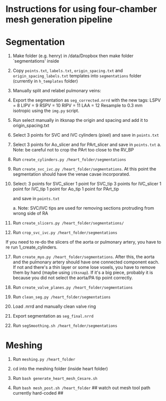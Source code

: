 Instructions for using four-chamber mesh generation pipeline
=========================================================================================================

Segmentation
=========================================================================================================
1) Make folder (e.g. henry) in /data/Dropbox then make folder `segmentations' inside
2) Copy `points.txt`, `labels.txt`, `origin_spacing.txt` and `origin_spacing_labels.txt` templates into `segmentations` folder (currently in `h_templates` folder)
5) Manually split and relabel pulmonary veins:
6) Export the segmentation as `seg_corrected.nrrd` with the new tags:
        LSPV = 8
        LIPV = 9
        RSPV = 10
        RIPV = 11
        LAA = 12
 Resample to 0.3 mm isotropic using the `img.py` script.

7) Run select manually in itksnap the origin and spacing and add it to origin_spacing.txt

9) Select 3 points for SVC and IVC cylinders (pixel) and save in `points.txt`
10) Select 3 points for Ao_slicer and for PArt_slicer and save in `points.txt`
    a. Note: be careful not to crop the PArt too close to the RV_BP
11) Run `create_cylinders.py /heart_folder/segmentations`

12) Run `create_svc_ivc.py /heart_folder/segmentations`. At this point the segmentation should have the venae cavae incorporated.

13) Select:
    3 points for SVC_slicer 
    1 point for SVC_tip
    3 points for IVC_slicer
    1 point for IVC_tip
    1 point for Ao_tip
    1 point for PArt_tip

    and save in `points.txt`
    
    a. Note: SVC/IVC tips are used for removing sections protruding from wrong side of RA

14) Run `create_slicers.py /heart_folder/segmentations/` 
16) Run `crop_svc_ivc.py /heart_folder/segmentations`

If you need to re-do the slicers of the aorta or pulmonary artery, you have to re run 1_create_cylinders.

17) Run `create_myo.py /heart_folder/segmentations`. After this, the aorta and the pulmonary artery should have one connected component each. If not and there's a thin layer or some lose voxels, you have to remove them by hand (maybe using `itksnap`). If it's a big piece, probably it is because you did not select the aorta/PA tip point correctly.

19) Run `create_valve_planes.py /heart_folder/segmentations`

20) Run `clean_seg.py /heart_folder/segmentations`

21) Load .nrrd and manually clean valve ring
22) Export segmentation as `seg_final.nrrd`

23) Run `segSmoothing.sh /heart_folder/segmentations`


Meshing
=========================================================================================================
1) Run `meshing.py /heart_folder`

2) cd into the meshing folder (inside heart folder)
3) Run `bash generate_heart_mesh_Cesare.sh`

4) Run `bash mesh_post.sh /heart_folder` ## watch out mesh tool path currently hard-coded ##














